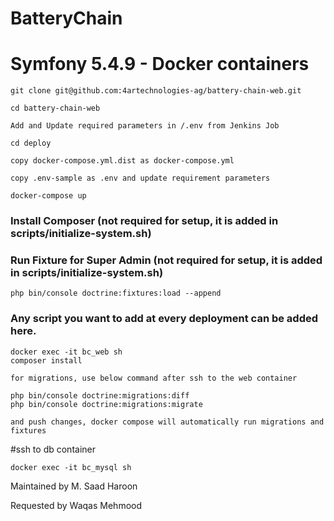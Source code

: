 # BatteryChain
# Symfony 5.4.9 - Docker containers

```
git clone git@github.com:4artechnologies-ag/battery-chain-web.git

cd battery-chain-web

Add and Update required parameters in /.env from Jenkins Job

cd deploy

copy docker-compose.yml.dist as docker-compose.yml

copy .env-sample as .env and update requirement parameters

docker-compose up
```

### Install Composer (not required for setup, it is added in scripts/initialize-system.sh)
### Run Fixture for Super Admin (not required for setup, it is added in scripts/initialize-system.sh)
````
php bin/console doctrine:fixtures:load --append
````
### Any script you want to add at every deployment can be added here.


```
docker exec -it bc_web sh
composer install

for migrations, use below command after ssh to the web container

php bin/console doctrine:migrations:diff
php bin/console doctrine:migrations:migrate

and push changes, docker compose will automatically run migrations and fixtures
```
#ssh to db container

```
docker exec -it bc_mysql sh
```

Maintained by M. Saad Haroon

Requested by Waqas Mehmood
